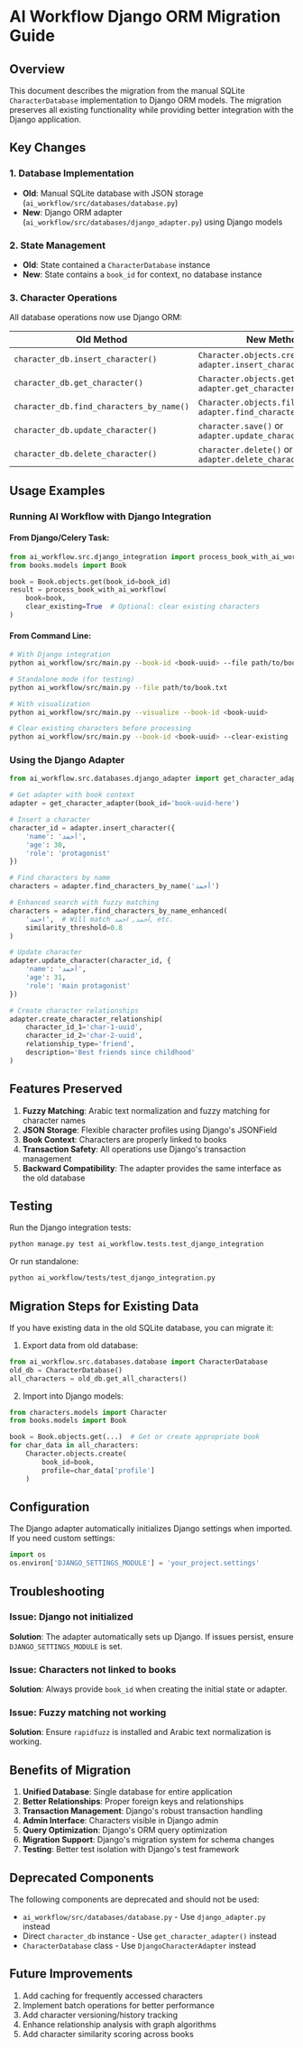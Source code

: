 # AI Workflow Django ORM Migration Guide

## Overview

This document describes the migration from the manual SQLite `CharacterDatabase` implementation to Django ORM models. The migration preserves all existing functionality while providing better integration with the Django application.

## Key Changes

### 1. Database Implementation
- **Old**: Manual SQLite database with JSON storage (`ai_workflow/src/databases/database.py`)
- **New**: Django ORM adapter (`ai_workflow/src/databases/django_adapter.py`) using Django models

### 2. State Management
- **Old**: State contained a `CharacterDatabase` instance
- **New**: State contains a `book_id` for context, no database instance

### 3. Character Operations
All database operations now use Django ORM:

| Old Method | New Method |
|------------|------------|
| `character_db.insert_character()` | `Character.objects.create()` or `adapter.insert_character()` |
| `character_db.get_character()` | `Character.objects.get()` or `adapter.get_character()` |
| `character_db.find_characters_by_name()` | `Character.objects.filter()` or `adapter.find_characters_by_name()` |
| `character_db.update_character()` | `character.save()` or `adapter.update_character()` |
| `character_db.delete_character()` | `character.delete()` or `adapter.delete_character()` |

## Usage Examples

### Running AI Workflow with Django Integration

#### From Django/Celery Task:
```python
from ai_workflow.src.django_integration import process_book_with_ai_workflow
from books.models import Book

book = Book.objects.get(book_id=book_id)
result = process_book_with_ai_workflow(
    book=book,
    clear_existing=True  # Optional: clear existing characters
)
```

#### From Command Line:
```bash
# With Django integration
python ai_workflow/src/main.py --book-id <book-uuid> --file path/to/book.txt

# Standalone mode (for testing)
python ai_workflow/src/main.py --file path/to/book.txt

# With visualization
python ai_workflow/src/main.py --visualize --book-id <book-uuid>

# Clear existing characters before processing
python ai_workflow/src/main.py --book-id <book-uuid> --clear-existing
```

### Using the Django Adapter

```python
from ai_workflow.src.databases.django_adapter import get_character_adapter

# Get adapter with book context
adapter = get_character_adapter(book_id='book-uuid-here')

# Insert a character
character_id = adapter.insert_character({
    'name': 'أحمد',
    'age': 30,
    'role': 'protagonist'
})

# Find characters by name
characters = adapter.find_characters_by_name('أحمد')

# Enhanced search with fuzzy matching
characters = adapter.find_characters_by_name_enhanced(
    'احمد',  # Will match أحمد, احمد, etc.
    similarity_threshold=0.8
)

# Update character
adapter.update_character(character_id, {
    'name': 'أحمد',
    'age': 31,
    'role': 'main protagonist'
})

# Create character relationships
adapter.create_character_relationship(
    character_id_1='char-1-uuid',
    character_id_2='char-2-uuid',
    relationship_type='friend',
    description='Best friends since childhood'
)
```

## Features Preserved

1. **Fuzzy Matching**: Arabic text normalization and fuzzy matching for character names
2. **JSON Storage**: Flexible character profiles using Django's JSONField
3. **Book Context**: Characters are properly linked to books
4. **Transaction Safety**: All operations use Django's transaction management
5. **Backward Compatibility**: The adapter provides the same interface as the old database

## Testing

Run the Django integration tests:
```bash
python manage.py test ai_workflow.tests.test_django_integration
```

Or run standalone:
```bash
python ai_workflow/tests/test_django_integration.py
```

## Migration Steps for Existing Data

If you have existing data in the old SQLite database, you can migrate it:

1. Export data from old database:
```python
from ai_workflow.src.databases.database import CharacterDatabase
old_db = CharacterDatabase()
all_characters = old_db.get_all_characters()
```

2. Import into Django models:
```python
from characters.models import Character
from books.models import Book

book = Book.objects.get(...)  # Get or create appropriate book
for char_data in all_characters:
    Character.objects.create(
        book_id=book,
        profile=char_data['profile']
    )
```

## Configuration

The Django adapter automatically initializes Django settings when imported. If you need custom settings:

```python
import os
os.environ['DJANGO_SETTINGS_MODULE'] = 'your_project.settings'
```

## Troubleshooting

### Issue: Django not initialized
**Solution**: The adapter automatically sets up Django. If issues persist, ensure `DJANGO_SETTINGS_MODULE` is set.

### Issue: Characters not linked to books
**Solution**: Always provide `book_id` when creating the initial state or adapter.

### Issue: Fuzzy matching not working
**Solution**: Ensure `rapidfuzz` is installed and Arabic text normalization is working.

## Benefits of Migration

1. **Unified Database**: Single database for entire application
2. **Better Relationships**: Proper foreign keys and relationships
3. **Transaction Management**: Django's robust transaction handling
4. **Admin Interface**: Characters visible in Django admin
5. **Query Optimization**: Django's ORM query optimization
6. **Migration Support**: Django's migration system for schema changes
7. **Testing**: Better test isolation with Django's test framework

## Deprecated Components

The following components are deprecated and should not be used:
- `ai_workflow/src/databases/database.py` - Use `django_adapter.py` instead
- Direct `character_db` instance - Use `get_character_adapter()` instead
- `CharacterDatabase` class - Use `DjangoCharacterAdapter` instead

## Future Improvements

1. Add caching for frequently accessed characters
2. Implement batch operations for better performance
3. Add character versioning/history tracking
4. Enhance relationship analysis with graph algorithms
5. Add character similarity scoring across books
